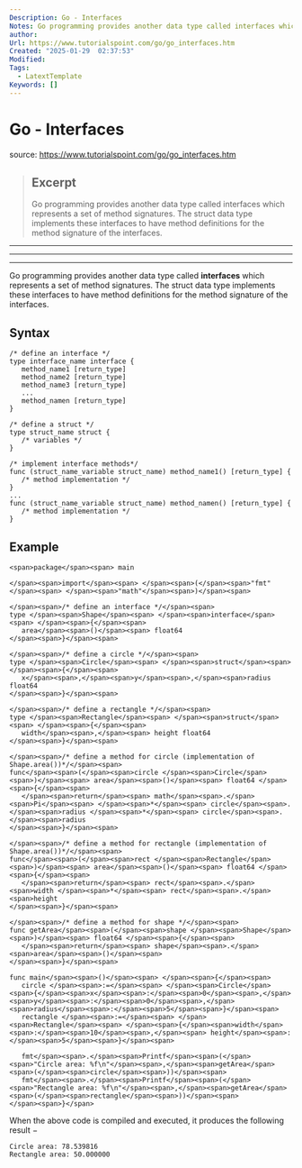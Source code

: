 ```yaml
---
Description: Go - Interfaces
Notes: Go programming provides another data type called interfaces which represents a set of method signatures. The struct data type implements these interfaces to have method definitions for the method signature of the interfaces.
author: 
Url: https://www.tutorialspoint.com/go/go_interfaces.htm
Created: "2025-01-29  02:37:53"
Modified: 
Tags:
  - LatextTemplate
Keywords: []
---
```


# Go - Interfaces

source: https://www.tutorialspoint.com/go/go_interfaces.htm

> ## Excerpt
> Go programming provides another data type called interfaces which represents a set of method signatures. The struct data type implements these interfaces to have method definitions for the method signature of the interfaces.

---
___

___

Go programming provides another data type called **interfaces** which represents a set of method signatures. The struct data type implements these interfaces to have method definitions for the method signature of the interfaces.

## Syntax

```
/* define an interface */
type interface_name interface {
   method_name1 [return_type]
   method_name2 [return_type]
   method_name3 [return_type]
   ...
   method_namen [return_type]
}

/* define a struct */
type struct_name struct {
   /* variables */
}

/* implement interface methods*/
func (struct_name_variable struct_name) method_name1() [return_type] {
   /* method implementation */
}
...
func (struct_name_variable struct_name) method_namen() [return_type] {
   /* method implementation */
}
```

## Example

```
<span>package</span><span> main

</span><span>import</span><span> </span><span>(</span><span>"fmt"</span><span> </span><span>"math"</span><span>)</span><span>

</span><span>/* define an interface */</span><span>
type </span><span>Shape</span><span> </span><span>interface</span><span> </span><span>{</span><span>
   area</span><span>()</span><span> float64
</span><span>}</span><span>

</span><span>/* define a circle */</span><span>
type </span><span>Circle</span><span> </span><span>struct</span><span> </span><span>{</span><span>
   x</span><span>,</span><span>y</span><span>,</span><span>radius float64
</span><span>}</span><span>

</span><span>/* define a rectangle */</span><span>
type </span><span>Rectangle</span><span> </span><span>struct</span><span> </span><span>{</span><span>
   width</span><span>,</span><span> height float64
</span><span>}</span><span>

</span><span>/* define a method for circle (implementation of Shape.area())*/</span><span>
func</span><span>(</span><span>circle </span><span>Circle</span><span>)</span><span> area</span><span>()</span><span> float64 </span><span>{</span><span>
   </span><span>return</span><span> math</span><span>.</span><span>Pi</span><span> </span><span>*</span><span> circle</span><span>.</span><span>radius </span><span>*</span><span> circle</span><span>.</span><span>radius
</span><span>}</span><span>

</span><span>/* define a method for rectangle (implementation of Shape.area())*/</span><span>
func</span><span>(</span><span>rect </span><span>Rectangle</span><span>)</span><span> area</span><span>()</span><span> float64 </span><span>{</span><span>
   </span><span>return</span><span> rect</span><span>.</span><span>width </span><span>*</span><span> rect</span><span>.</span><span>height
</span><span>}</span><span>

</span><span>/* define a method for shape */</span><span>
func getArea</span><span>(</span><span>shape </span><span>Shape</span><span>)</span><span> float64 </span><span>{</span><span>
   </span><span>return</span><span> shape</span><span>.</span><span>area</span><span>()</span><span>
</span><span>}</span><span>

func main</span><span>()</span><span> </span><span>{</span><span>
   circle </span><span>:=</span><span> </span><span>Circle</span><span>{</span><span>x</span><span>:</span><span>0</span><span>,</span><span>y</span><span>:</span><span>0</span><span>,</span><span>radius</span><span>:</span><span>5</span><span>}</span><span>
   rectangle </span><span>:=</span><span> </span><span>Rectangle</span><span> </span><span>{</span><span>width</span><span>:</span><span>10</span><span>,</span><span> height</span><span>:</span><span>5</span><span>}</span><span>
   
   fmt</span><span>.</span><span>Printf</span><span>(</span><span>"Circle area: %f\n"</span><span>,</span><span>getArea</span><span>(</span><span>circle</span><span>))</span><span>
   fmt</span><span>.</span><span>Printf</span><span>(</span><span>"Rectangle area: %f\n"</span><span>,</span><span>getArea</span><span>(</span><span>rectangle</span><span>))</span><span>
</span><span>}</span>
```

When the above code is compiled and executed, it produces the following result −

```
Circle area: 78.539816
Rectangle area: 50.000000
```
